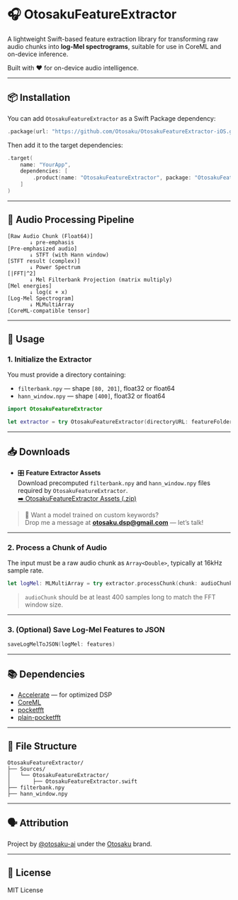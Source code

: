 # 🎧 OtosakuFeatureExtractor

A lightweight Swift-based feature extraction library for transforming raw audio chunks into **log-Mel spectrograms**, suitable for use in CoreML and on-device inference.

Built with ❤️ for on-device audio intelligence.

---

## 📦 Installation

You can add `OtosakuFeatureExtractor` as a Swift Package dependency:

```swift
.package(url: "https://github.com/Otosaku/OtosakuFeatureExtractor-iOS.git", from: "1.0.2")
```

Then add it to the target dependencies:

```swift
.target(
    name: "YourApp",
    dependencies: [
        .product(name: "OtosakuFeatureExtractor", package: "OtosakuFeatureExtractor")
    ]
)
```

---

## 🔁 Audio Processing Pipeline

```
[Raw Audio Chunk (Float64)] 
       ↓ pre-emphasis
[Pre-emphasized audio] 
       ↓ STFT (with Hann window)
[STFT result (complex)]
       ↓ Power Spectrum
[|FFT|^2]
       ↓ Mel Filterbank Projection (matrix multiply)
[Mel energies]
       ↓ log(ε + x)
[Log-Mel Spectrogram]
       ↓ MLMultiArray
[CoreML-compatible tensor]
```

---

## 🧪 Usage

### 1. Initialize the Extractor

You must provide a directory containing:

- `filterbank.npy` — shape `[80, 201]`, float32 or float64
- `hann_window.npy` — shape `[400]`, float32 or float64

```swift
import OtosakuFeatureExtractor

let extractor = try OtosakuFeatureExtractor(directoryURL: featureFolderURL)
```

---

## 📥 Downloads

- 🎛 **Feature Extractor Assets**  
  Download precomputed `filterbank.npy` and `hann_window.npy` files required by `OtosakuFeatureExtractor`.  
  [➡️ OtosakuFeatureExtractor Assets (.zip)](https://drive.google.com/file/d/1kzdiXyDNwKWx4Kz2-Efh5sbR4GqSlUtw/view?usp=sharing)

> 💬 Want a model trained on custom keywords?  
Drop me a message at **otosaku.dsp@gmail.com** — let’s talk!

---

### 2. Process a Chunk of Audio

The input must be a raw audio chunk as `Array<Double>`, typically at 16kHz sample rate.

```swift
let logMel: MLMultiArray = try extractor.processChunk(chunk: audioChunk)
```

> `audioChunk` should be at least 400 samples long to match the FFT window size.

---

### 3. (Optional) Save Log-Mel Features to JSON

```swift
saveLogMelToJSON(logMel: features)
```

---

## 📚 Dependencies

- [Accelerate](https://developer.apple.com/documentation/accelerate) — for optimized DSP
- [CoreML](https://developer.apple.com/documentation/coreml)
- [pocketfft](https://github.com/dhrebeniuk/pocketfft)
- [plain-pocketfft](https://github.com/dhrebeniuk/plain-pocketfft)

---

## 📁 File Structure

```
OtosakuFeatureExtractor/
├── Sources/
│   └── OtosakuFeatureExtractor/
│       ├── OtosakuFeatureExtractor.swift
├── filterbank.npy
├── hann_window.npy
```

---

## 🗣️ Attribution

Project by [@otosaku-ai](https://github.com/otosaku-ai) under the [Otosaku](https://github.com/Otosaku) brand.

---

## 🧪 License

MIT License
